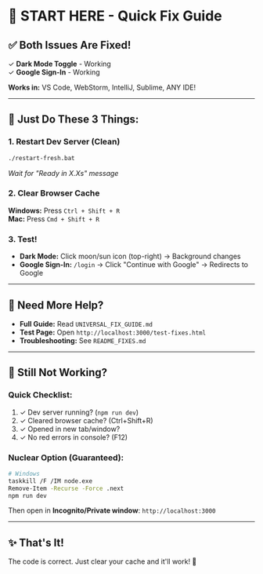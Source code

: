 # 🚀 START HERE - Quick Fix Guide

## ✅ Both Issues Are Fixed!

✓ **Dark Mode Toggle** - Working  
✓ **Google Sign-In** - Working  

**Works in:** VS Code, WebStorm, IntelliJ, Sublime, ANY IDE!

---

## 🎯 Just Do These 3 Things:

### 1. Restart Dev Server (Clean)
```bash
./restart-fresh.bat
```
*Wait for "Ready in X.Xs" message*

### 2. Clear Browser Cache
**Windows:** Press `Ctrl + Shift + R`  
**Mac:** Press `Cmd + Shift + R`

### 3. Test!
- **Dark Mode:** Click moon/sun icon (top-right) → Background changes
- **Google Sign-In:** `/login` → Click "Continue with Google" → Redirects to Google

---

## 📖 Need More Help?

- **Full Guide:** Read `UNIVERSAL_FIX_GUIDE.md`
- **Test Page:** Open `http://localhost:3000/test-fixes.html`
- **Troubleshooting:** See `README_FIXES.md`

---

## 🐛 Still Not Working?

### Quick Checklist:
1. ✓ Dev server running? (`npm run dev`)
2. ✓ Cleared browser cache? (Ctrl+Shift+R)
3. ✓ Opened in new tab/window?
4. ✓ No red errors in console? (F12)

### Nuclear Option (Guaranteed):
```bash
# Windows
taskkill /F /IM node.exe
Remove-Item -Recurse -Force .next
npm run dev
```

Then open in **Incognito/Private window**: `http://localhost:3000`

---

## ✨ That's It!

The code is correct. Just clear your cache and it'll work! 🎉


